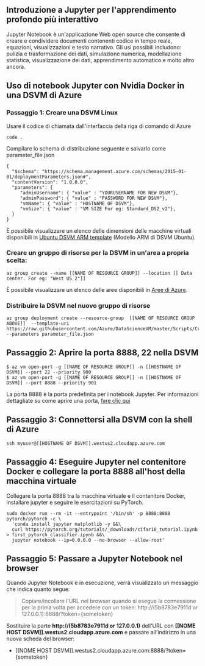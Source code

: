 ## <a name="introduction-to-jupyter-for-more-interactive-deep-learning"></a>Introduzione a Jupyter per l'apprendimento profondo più interattivo 

Jupyter Notebook è un'applicazione Web open source che consente di creare e condividere documenti contenenti codice in tempo reale, equazioni, visualizzazioni e testo narrativo. Gli usi possibili includono: pulizia e trasformazione dei dati, simulazione numerica, modellazione statistica, visualizzazione dei dati, apprendimento automatico e molto altro ancora.

## <a name="serving-jupyter-notebooks-with-nvidia-docker-on-an-azure-dsvm"></a>Uso di notebook Jupyter con Nvidia Docker in una DSVM di Azure

### <a name="step-1-create-a-linux-dsvm"></a>Passaggio 1: Creare una DSVM Linux

Usare il codice di chiamata dall'interfaccia della riga di comando di Azure

```
code .
```

Compilare lo schema di distribuzione seguente e salvarlo come parameter_file.json

``` 
{ 
  "$schema": "https://schema.management.azure.com/schemas/2015-01-01/deploymentParameters.json#",
  "contentVersion": "1.0.0.0",
  "parameters": {
     "adminUsername": { "value" : "YOURUSERNAME FOR NEW DSVM"},
     "adminPassword": { "value" : "PASSWORD FOR NEW DSVM"},
     "vmName": { "value" : "HOSTNAME OF DSVM"},
     "vmSize": { "value" : "VM SIZE For eg: Standard_DS2_v2"},
  }
}
```

È possibile visualizzare un elenco delle dimensioni delle macchine virtuali disponibili in [Ubuntu DSVM ARM template](https://azure.microsoft.com/global-infrastructure/services/?WT.mc_id=blog-learning-abornst) (Modello ARM di DSVM Ubuntu).


### <a name="create-a-resource-group-for-your-dsvm-in-a-region-of-your-choice"></a>Creare un gruppo di risorse per la DSVM in un'area a propria scelta:
```
az group create --name [[NAME OF RESOURCE GROUP]] --location [[ Data center. For eg: "West US 2"]]
```

È possibile visualizzare un elenco delle aree disponibili in [Aree di Azure](https://github.com/Azure/DataScienceVM/blob/master/Scripts/CreateDSVM/Ubuntu/azuredeploy.json).

### <a name="deploy-your-dsvm-to-your-new-resource-group"></a>Distribuire la DSVM nel nuovo gruppo di risorse

```
az group deployment create --resource-group  [[NAME OF RESOURCE GROUP ABOVE]]  --template-uri https://raw.githubusercontent.com/Azure/DataScienceVM/master/Scripts/CreateDSVM/Ubuntu/azuredeploy.json --parameters parameter_file.json
```

## <a name="step-2-open-the-port-8888-22-on-the-dsvm"></a>Passaggio 2: Aprire la porta 8888, 22 nella DSVM 

```
$ az vm open-port -g [[NAME OF RESOURCE GROUP]] -n [[HOSTNAME OF DSVM]] --port 22 --priority 900
$ az vm open-port -g [[NAME OF RESOURCE GROUP]] -n [[HOSTNAME OF DSVM]] --port 8888 --priority 901
```

La porta 8888 è la porta predefinita per i notebook Jupyter. Per informazioni dettagliate su come aprire una porta, [fare clic qui](https://docs.microsoft.com/azure/virtual-machines/windows/nsg-quickstart-portal?WT.mc_id=blog-medium-abornst)
 
## <a name="step-3-connect-to-the-dsvm-with-the-azure-shell"></a>Passaggio 3: Connettersi alla DSVM con la shell di Azure 
 
``` 
ssh myuser@[[HOSTNAME OF DSVM]].westus2.cloudapp.azure.com 
``` 

## <a name="step-4-run-jupyter-in-docker-container--link-8888-port-to-the-vm-host"></a>Passaggio 4: Eseguire Jupyter nel contenitore Docker e collegare la porta 8888 all'host della macchina virtuale 

Collegare la porta 8888 tra la macchina virtuale e il contenitore Docker, installare jupyter e seguire le esercitazioni su PyTorch.  

```  
sudo docker run --rm -it --entrypoint '/bin/sh' -p 8888:8888 pytorch/pytorch -c \
  'conda install jupyter matplotlib -y &&\
  curl https://pytorch.org/tutorials/_downloads/cifar10_tutorial.ipynb > first_pytorch_classifier.ipynb &&\
  jupyter notebook --ip=0.0.0.0 --no-browser --allow-root'
``` 

## <a name="step-5-navigate-to-the-jupyter-notebook-in-the-browser"></a>Passaggio 5: Passare a Jupyter Notebook nel browser 

Quando Jupyter Notebook è in esecuzione, verrà visualizzato un messaggio che indica quanto segue: 

> Copiare/incollare l'URL nel browser quando si esegue la connessione per la prima volta per accedere con un token: http://(5b8783e7911d or 127.0.0.1):8888/?token={sometoken}

Sostituire la parte **http://(5b8783e7911d or 127.0.0.1)** dell'URL con **[[NOME HOST DSVM]].westus2.cloudapp.azure.com** e passare all'indirizzo in una nuova scheda del browser:
- [[NOME HOST DSVM]].westus2.cloudapp.azure.com:8888/?token={sometoken}
